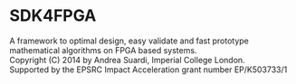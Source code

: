 SDK4FPGA
========
A framework to optimal design, easy validate
and fast prototype mathematical algorithms on FPGA based systems.\
Copyright (C) 2014 by Andrea Suardi, Imperial College London.\
Supported by the EPSRC Impact Acceleration grant number EP/K503733/1
